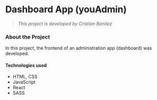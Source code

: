 # Dashboard App (youAdmin)

> *This project is developed by Cristian Benitez*

### About the Project

In this project, the frontend of an administration app (dashboard) was developed.

#### Technologies used

 * HTML, CSS
 * JavaScript
 * React
 * SASS
